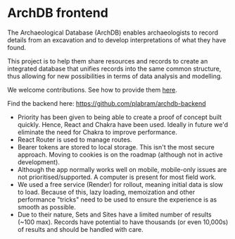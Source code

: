# ArchDB frontend

The Archaeological Database (ArchDB) enables archaeologists to record details from an excavation and to develop interpretations of what they have found.

This project is to help them share resources and records to create an integrated database that unifies records into the same common structure, thus allowing for new possibilities in terms of data analysis and modelling. 

We welcome contributions. See how to provide them [here](https://github.com/plabram/archdb-backend/blob/main/CONTRIBUTIONS.md).

Find the backend here: https://github.com/plabram/archdb-backend

* Priority has been given to being able to create a proof of concept built quickly. Hence, React and Chakra have been used. Ideally in future we'd eliminate the need for Chakra to improve performance.
* React Router is used to manage routes.
* Bearer tokens are stored to local storage. This isn't the most secure approach. Moving to cookies is on the roadmap (although not in active development).
* Although the app normally works well on mobile, mobile-only issues are not prioritised/supported. A computer is present for most field work.
* We used a free service (Render) for rollout, meaning initial data is slow to load. Because of this, lazy loading, memoization and other performance "tricks" need to be used to ensure the experience is as smooth as possible.
* Due to their nature, Sets and Sites have a limited number of results (~100 max). Records have potential to have thousands (or even 10,000s) of results and should be handled with care.
